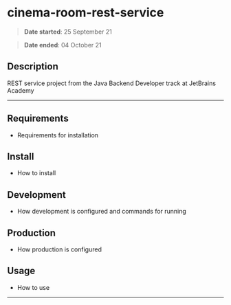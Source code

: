 # cinema-room-rest-service
> **Date started**: 25 September 21

> **Date ended**: 04 October 21

## Description
REST service project from the Java Backend Developer track at JetBrains Academy

---
## Requirements
* Requirements for installation

## Install
* How to install

## Development
* How development is configured and commands for running

## Production
* How production is configured

## Usage
* How to use

---